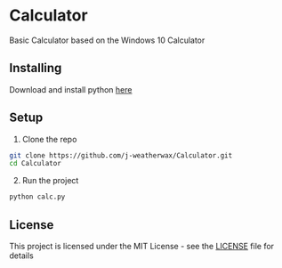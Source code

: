 # Calculator

Basic Calculator based on the Windows 10 Calculator

## Installing
Download and install python [here](https://www.python.org/downloads/)

## Setup

1. Clone the repo
```sh
git clone https://github.com/j-weatherwax/Calculator.git
cd Calculator
```
2. Run the project
```python
python calc.py
```

## License
This project is licensed under the MIT License - see the [LICENSE](LICENSE) file for details

